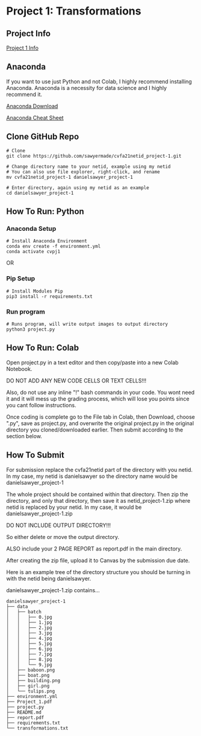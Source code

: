 # Project 1: Transformations

## Project Info
[Project 1 Info](Project_1.pdf)

## Anaconda
If you want to use just Python and not Colab, I highly recommend installing Anaconda. Anaconda is a necessity for data science and I highly recommend it.

[Anaconda Download](https://www.anaconda.com/products/individual)

[Anaconda Cheat Sheet](https://docs.conda.io/projects/conda/en/4.6.0/_downloads/52a95608c49671267e40c689e0bc00ca/conda-cheatsheet.pdf)

## Clone GitHub Repo
```
# Clone
git clone https://github.com/sawyermade/cvfa21netid_project-1.git

# Change directory name to your netid, example using my netid
# You can also use file explorer, right-click, and rename
mv cvfa21netid_project-1 danielsawyer_project-1

# Enter directory, again using my netid as an example
cd danielsawyer_project-1
```

## How To Run: Python

### Anaconda Setup
```
# Install Anaconda Environment
conda env create -f environment.yml
conda activate cvpj1
```

OR

### Pip Setup
```
# Install Modules Pip
pip3 install -r requirements.txt
```

### Run program
```
# Runs program, will write output images to output directory
python3 project.py
```

## How To Run: Colab
Open project.py in a text editor and then copy/paste into a new Colab Notebook.

DO NOT ADD ANY NEW CODE CELLS OR TEXT CELLS!!!

Also, do not use any inline "!" bash commands in your code. You wont need it and it will mess up the grading process, which will lose you points since you cant follow instructions.

Once coding is complete go to the File tab in Colab, then Download, choose ".py", save as project.py, and overwrite the original project.py in the original directory you cloned/downloaded earlier. Then submit according to the section below.

## How To Submit
For submission replace the cvfa21netid part of the directory with you netid. In my case, my netid is danielsawyer so the directory name would be danielsawyer_project-1

The whole project should be contained within that directory. Then zip the directory, and only that directory, then save it as netid_project-1.zip where netid is replaced by your netid. In my case, it would be danielsawyer_project-1.zip

DO NOT INCLUDE OUTPUT DIRECTORY!!!

So either delete or move the output directory.

ALSO include your 2 PAGE REPORT as report.pdf in the main directory.

After creating the zip file, upload it to Canvas by the submission due date.

Here is an example tree of the directory structure you should be turning in with the netid being danielsawyer.

danielsawyer_project-1.zip contains...

```
danielsawyer_project-1
├── data
│   ├── batch
│   │   ├── 0.jpg
│   │   ├── 1.jpg
│   │   ├── 2.jpg
│   │   ├── 3.jpg
│   │   ├── 4.jpg
│   │   ├── 5.jpg
│   │   ├── 6.jpg
│   │   ├── 7.jpg
│   │   ├── 8.jpg
│   │   └── 9.jpg
│   ├── baboon.png
│   ├── boat.png
│   ├── building.png
│   ├── girl.png
│   └── tulips.png
├── environment.yml
├── Project_1.pdf
├── project.py
├── README.md
├── report.pdf
├── requirements.txt
└── transformations.txt
```
